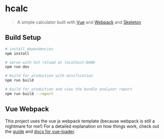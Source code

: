 # hcalc

> A simple calculator built with [Vue](https://vuejs.org) and [Webpack](https://webpack.js.org) and [Skeleton](http://getskeleton.com/)

## Build Setup

``` bash
# install dependencies
npm install

# serve with hot reload at localhost:8080
npm run dev

# build for production with minification
npm run build

# build for production and view the bundle analyzer report
npm run build --report
```

## Vue Webpack
This project uses the vue js webpack template (because webpack is still a nightmare for me!)
For a detailed explanation on how things work, check out the [guide](http://vuejs-templates.github.io/webpack/) and [docs for vue-loader](http://vuejs.github.io/vue-loader).
